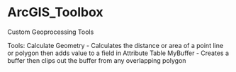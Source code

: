 # ArcGIS_Toolbox
Custom Geoprocessing Tools

Tools: 
Calculate Geometry - Calculates the distance or area of a point line or polygon then adds value to a field in Attribute Table
MyBuffer - Creates a buffer then clips out the buffer from any overlapping polygon

  
